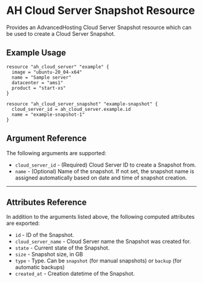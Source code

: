# AH Cloud Server Snapshot Resource

Provides an AdvancedHosting Cloud Server Snapshot resource which can be used to create a Cloud Server Snapshot.

## Example Usage

```hcl
resource "ah_cloud_server" "example" {
  image = "ubuntu-20_04-x64"
  name = "Sample server"
  datacenter = "ams1"
  product = "start-xs"
}

resource "ah_cloud_server_snapshot" "example-snapshot" {
  cloud_server_id = ah_cloud_server.example.id
  name = "example-snapshot-1"
}
```

## Argument Reference

The following arguments are supported:

* `cloud_server_id` - (Required) Cloud Server ID to create a Snapshot from.
* `name` - (Optional) Name of the snapshot. If not set, the snapshot name is assigned automatically based on date and time of snapshot creation.

---

## Attributes Reference

In addition to the arguments listed above, the following computed attributes are exported:

* `id` - ID of the Snapshot.
* `cloud_server_name` - Cloud Server name the Snapshot was created for.
* `state` - Current state of the Snapshot.
* `size` - Snapshot size, in GB
* `type` - Type. Can be `snapshot` (for manual snapshots) or `backup` (for automatic backups)
* `created_at` - Creation datetime of the Snapshot.
